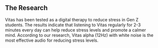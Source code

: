 ## The Research

Vitas has been tested as a digital therapy to reduce stress in Gen Z students. 
The results indicate that listening to Vitas regularly for 2-3 minutes every day
can help reduce stress levels and promote a calmer mind. According to our research,
Vitas alpha (12Hz) with white noise is the most effective audio for reducing stress levels.
